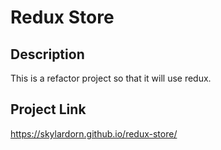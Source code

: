 # Redux Store

## Description
This is a refactor project so that it will use redux.

## Project Link
https://skylardorn.github.io/redux-store/